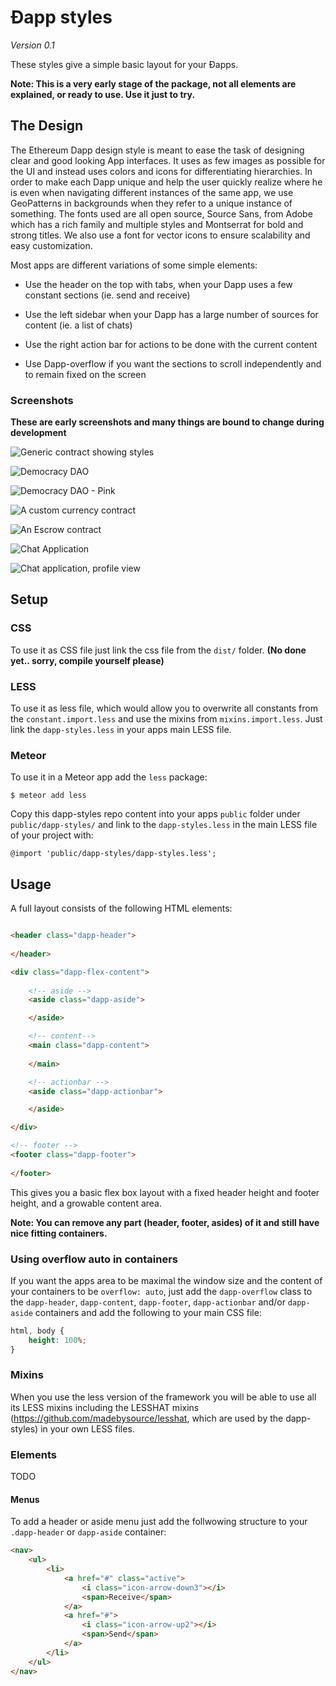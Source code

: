 # Ðapp styles
*Version 0.1*

These styles give a simple basic layout for your Ðapps.

**Note: This is a very early stage of the package, not all elements are explained, or ready to use. Use it just to try.**

## The Design

The Ethereum Dapp design style is meant to ease the task of designing clear and good looking App interfaces. It uses as few images as possible for the UI and instead uses colors and icons for differentiating hierarchies. In order to make each Dapp unique and help the user quickly realize where he is even when navigating different instances of the same app, we use GeoPatterns in backgrounds when they refer to a unique instance of something. The fonts used are all open source, Source Sans, from Adobe which has a rich family and multiple styles and Montserrat for bold and strong titles. We also use a font for vector icons to ensure scalability and easy customization.

Most apps are different variations of some simple elements: 

* Use the header on the top with tabs, when your Dapp uses a few constant sections (ie. send and receive)

* Use the left sidebar when your Dapp has a large number of sources for content (ie. a list of chats)

* Use the right action bar for actions to be done with the current content 

* Use Dapp-overflow if you want the sections to scroll independently and to remain fixed on the screen

### Screenshots 
**These are early screenshots and many things are bound to change during development**

![Generic contract showing styles](https://cloud.githubusercontent.com/assets/112898/6045448/4eb71c24-ac81-11e4-8498-7a4153530841.png)

![Democracy DAO](https://cloud.githubusercontent.com/assets/112898/6045449/535c483a-ac81-11e4-8957-e2c1cb9af27d.png)

![Democracy DAO - Pink](https://cloud.githubusercontent.com/assets/112898/6045452/5a188a6c-ac81-11e4-9a8c-40eda1dc6faa.png)

![A custom currency contract](https://cloud.githubusercontent.com/assets/112898/6045454/5e2283f6-ac81-11e4-8bc3-727f6ac33b27.png)


![An Escrow contract](https://cloud.githubusercontent.com/assets/112898/6045463/6952295c-ac81-11e4-8e2b-76b7f7e38b3c.png)

![Chat Application](https://cloud.githubusercontent.com/assets/112898/6045468/6e9d2ee8-ac81-11e4-8d17-79762336ed4d.png)


![Chat application, profile view](https://cloud.githubusercontent.com/assets/112898/6045469/7316d3ca-ac81-11e4-8855-5a88fc0ac92e.png)



## Setup


### CSS
To use it as CSS file just link the css file from the `dist/` folder. **(No done yet.. sorry, compile yourself please)**


### LESS
To use it as less file, which would allow you to overwrite all constants 
from the `constant.import.less` and use the mixins from `mixins.import.less`.
Just link the `dapp-styles.less` in your apps main LESS file.

### Meteor
To use it in a Meteor app add the `less` package:

    $ meteor add less

Copy this dapp-styles repo content into your apps `public` folder under `public/dapp-styles/`
and link to the `dapp-styles.less` in the main LESS file of your project with:

    @import 'public/dapp-styles/dapp-styles.less';



## Usage

A full layout consists of the following HTML elements:

```html

<header class="dapp-header">
    
</header>

<div class="dapp-flex-content">
    
    <!-- aside -->
    <aside class="dapp-aside">

    </aside>

    <!-- content-->
    <main class="dapp-content">
        
    </main>

    <!-- actionbar -->
    <aside class="dapp-actionbar">

    </aside>

</div>

<!-- footer -->
<footer class="dapp-footer">
    
</footer>

```

This gives you a basic flex box layout with a fixed header height and footer height, and a growable content area.

**Note: You can remove any part (header, footer, asides) of it and still have nice fitting containers.**

### Using overflow auto in containers

If you want the apps area to be maximal the window size and the content of your containers to be `overflow: auto`,
just add the `dapp-overflow` class to the `dapp-header`, `dapp-content`, `dapp-footer`, `dapp-actionbar` and/or `dapp-aside` containers and add the following to your main CSS file:

```css
html, body {
    height: 100%;
}
```

### Mixins

When you use the less version of the framework you will be able
to use all its LESS mixins including the LESSHAT mixins (https://github.com/madebysource/lesshat, which are used by the dapp-styles) in your own LESS files.

### Elements

TODO

#### Menus

To add a header or aside menu just add the follwowing structure to your `.dapp-header` or `dapp-aside` container:

```html
<nav>
    <ul>
        <li>
            <a href="#" class="active">
                <i class="icon-arrow-down3"></i>
                <span>Receive</span>
            </a>
            <a href="#">
                <i class="icon-arrow-up2"></i>
                <span>Send</span>
            </a>
        </li>
    </ul>
</nav>
```



